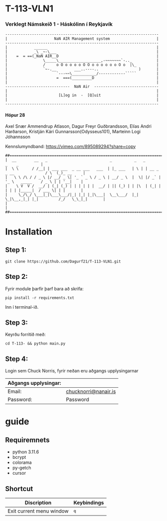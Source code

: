 # T-113-VLN1

### Verklegt Námskeið 1 - Háskólinn í Reykjavík

```ascii
---------------------------------------------------------------------
|                     NaN AIR Management system                     |
---------------------------------------------------------------------
|            ______                                                 |
|            _\ _~-\___                                             |
|    =  = ==(_NaN AIR__D                                            |
|                \_____\___________________,-~~~~~~~`-.._           |
|                /     o O o o o o O O o o o o o o O o  |\_         |
|                `~-.__        ___..----..                  )       |
|                      `---~~\___________/------------`````         |
|                      =  ===(_________D                            |
|                                                                   |
-----------------------------  NaN Air  -----------------------------
|                                                                   |
|                       [L]og in  -  [Q]uit                         |
|                                                                   |
---------------------------------------------------------------------
```


#### Hópur 28
Axel Snær Ammendrup Atlason, Dagur Freyr Guðbrandsson, Elías Andri Harðarson, Kristján Kári Gunnarsson(Odysseus101), Marteinn Logi Jóhannsson

Kennslumyndband:
https://vimeo.com/895089294?share=copy

```ascii
##======================================================================================================##
|  __        __   _                            _          _   _                          _    _          |
|  \ \      / /__| | ___ ___  _ __ ___   ___  | |_ ___   | \ | | __ _ _ __              / \  (_)_ __     |
|   \ \ /\ / / _ \ |/ __/ _ \| '_ ` _ \ / _ \ | __/ _ \  |  \| |/ _` | '_ \   _____    / _ \ | | '__|    |
|    \ V  V /  __/ | (_| (_) | | | | | |  __/ | || (_) | | |\  | (_| | | | | |_____|  / ___ \| | |       |
|     \_/\_/ \___|_|\___\___/|_| |_| |_|\___|  \__\___/  |_| \_|\__,_|_| |_|         /_/   \_\_|_|       |
|                                                                                                        |
##======================================================================================================##
```


# Installation

## Step 1: 

```git clone https://github.com/Dagurf21/T-113-VLN1.git```

## Step 2:

Fyrir module þarfir þarf bara að skrifa:

```pip install -r requirements.txt```

Inn í terminal-ið.

## Step 3:

Keyrðu forritið með:

```cd T-113- && python main.py```

## Step 4:

Login sem Chuck Norris, fyrir neðan eru aðgangs upplysingarnar

| Aðgangs upplysingar: |             |
| --------- | ---------------------- | 
| Email:    | chucknorri@nanair.is   |
| Password: | Password               |



# guide

## Requiremnets

- python 3.11.6
- bcrypt
- colorama
- py-getch
- cursor


## Shortcut

| Discription              |  Keybindings |
| ------------------------ | ------------ |
| Exit current menu window | <kbd>q</kbd> |